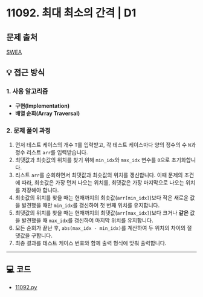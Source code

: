 # 11092. 최대 최소의 간격 | D1

## 문제 출처
[SWEA](https://swexpertacademy.com/main/code/userProblem/userProblemDetail.do?contestProbId=AXYEGnBq6h0DFAST)

## 💡 접근 방식

### 1. 사용 알고리즘
* **구현(Implementation)**
* **배열 순회(Array Traversal)**

### 2. 문제 풀이 과정
1.  먼저 테스트 케이스의 개수 `T`를 입력받고, 각 테스트 케이스마다 양의 정수의 수 `N`과 정수 리스트 `arr`를 입력받습니다.
2.  최댓값과 최솟값의 위치를 찾기 위해 `min_idx`와 `max_idx` 변수를 `0`으로 초기화합니다.
3.  리스트 `arr`를 순회하면서 최댓값과 최솟값의 위치를 갱신합니다. 이때 문제의 조건에 따라, 최솟값은 가장 먼저 나오는 위치를, 최댓값은 가장 마지막으로 나오는 위치를 저장해야 합니다.
4.  최솟값의 위치를 찾을 때는 현재까지의 최솟값(`arr[min_idx]`)보다 작은 새로운 값을 발견했을 때만 `min_idx`를 갱신하여 첫 번째 위치를 유지합니다.
5.  최댓값의 위치를 찾을 때는 현재까지의 최댓값(`arr[max_idx]`)보다 크거나 **같은** 값을 발견했을 때 `max_idx`를 갱신하여 마지막 위치를 유지합니다.
6.  모든 순회가 끝난 후, `abs(max_idx - min_idx)`를 계산하여 두 위치의 차이의 절댓값을 구합니다.
7.  최종 결과를 테스트 케이스 번호와 함께 출력 형식에 맞춰 출력합니다.

---

## 💻 코드
* [11092.py](11092.py)